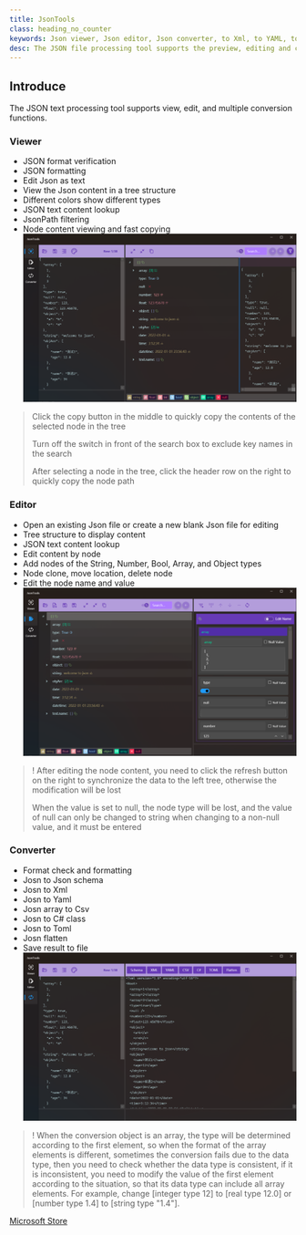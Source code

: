 ```yaml
---
title: JsonTools
class: heading_no_counter
keywords: Json viewer, Json editor, Json converter, to Xml, to YAML, to TOML, to Csv, to class, flatten
desc: The JSON file processing tool supports the preview, editing and conversion functions
---
```


## Introduce

The JSON text processing tool supports view, edit, and multiple conversion functions.

### Viewer
* JSON format verification
* JSON formatting
* Edit Json as text
* View the Json content in a tree structure
* Different colors show different types
* JSON text content lookup
* JsonPath filtering
* Node content viewing and fast copying
![](../assets/images/UsefulTools/JsonTool1.png)

> Click the copy button in the middle to quickly copy the contents of the selected node in the tree
>
> Turn off the switch in front of the search box to exclude key names in the search
>
> After selecting a node in the tree, click the header row on the right to quickly copy the node path 

### Editor
* Open an existing Json file or create a new blank Json file for editing
* Tree structure to display content
* JSON text content lookup
* Edit content by node
* Add nodes of the String, Number, Bool, Array, and Object types
* Node clone, move location, delete node
* Edit the node name and value
![](../assets/images/UsefulTools/JsonTool2.png)

>! After editing the node content, you need to click the refresh button on the right to synchronize the data to the left tree, otherwise the modification will be lost
>
> When the value is set to null, the node type will be lost, and the value of null can only be changed to string when changing to a non-null value, and it must be entered

### Converter
* Format check and formatting
* Josn to Json schema
* Josn to Xml
* Josn to Yaml
* Josn array to Csv
* Josn to C# class
* Josn to Toml
* Josn flatten
* Save result to file
![](../assets/images/UsefulTools/JsonTool3.png)

>! When the conversion object is an array, the type will be determined according to the first element, so when the format of the array elements is different, sometimes the conversion fails due to the data type, then you need to check whether the data type is consistent, if it is inconsistent, you need to modify the value of the first element according to the situation, so that its data type can include all array elements. For example, change [integer type 12] to [real type 12.0] or [number type 1.4] to [string type "1.4"].


[Microsoft Store](https://apps.microsoft.com/detail/9P198RFZ9RTS)
